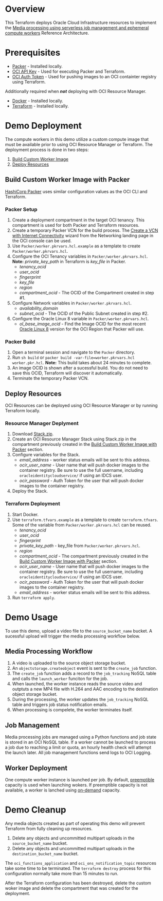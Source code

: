 # Overview

This Terraform deploys Oracle Cloud Infrastructure resources to implement the [Media processing using serverless job management and ephemeral compute workers](https://docs.oracle.com/en/solutions/media-processing-using-serverless-job-management-and-ephemeral-compute-workers) Reference Architecture.

# Prerequisites

- [Packer](https://www.packer.io/) - Installed locally.
- [OCI API Key](https://docs.oracle.com/en-us/iaas/Content/API/Concepts/apisigningkey.htm) - Used for executing Packer and Terraform.
- [OCI Auth Token](https://docs.oracle.com/en-us/iaas/Content/Registry/Tasks/registrygettingauthtoken.htm) - Used for pushing images to an OCI containter registry using Terraform.

Additionally required when ***not*** deploying with OCI Resource Manager.

- [Docker](https://www.docker.com/) - Installed locally.
- [Terraform](https://www.terraform.io/) - Installed locally.

# Demo Deployment

The compute workers in this demo utilize a custom compute image that must be available prior to using OCI Resource Manager or Terraform. The deployment process is done in two steps:

1. [Build Custom Worker Image](#build-custom-worker-image-with-packer)
2. [Deploy Resources](#deploy-resources)

## Build Custom Worker Image with Packer

[HashiCorp Packer](https://www.packer.io/) uses similar configuration values as the OCI CLI and Terraform. 
### Packer Setup

1. Create a deployment compartment in the target OCI tenancy. This compartment is used for both Packer and Terraform resources.
2. Create a temporary Packer VCN for the build process. The [Create a VCN with Internet Connectivity](https://console.us-sanjose-1.oraclecloud.com/networking/solutions/vcn) wizard from the Networking landing page in the OCI console can be used. 
3. Use `Packer/worker.pkrvars.hcl.example` as a template to create `Packer/worker.pkrvars.hcl`.
4. Configure the OCI Tenancy variables in `Packer/worker.pkrvars.hcl`. **Note:** *private_key_path* in Terraform is *key_file* in Packer.
      - *tenancy_ocid*
      - *user_ocid*
      - *fingerprint*
      - *key_file*
      - *region*
      - *compartment_ocid* - The OCID of the Compartment created in step #1.
5. Configure Network variables in `Packer/worker.pkrvars.hcl`.
      - *availability_domain*
      - *subnet_ocid* - The OCID of the Public Subnet created in step #2.
6. Configure the Oracle Linux 8 variable in `Packer/worker.pkrvars.hcl`. 
      - *ol_base_image_ocid* - Find the Image OCID for the most recent [Oracle Linux 8](https://docs.oracle.com/en-us/iaas/images/oraclelinux-8x/) version for the OCI Region that Packer will use.

### Packer Build

1.  Open a terminal session and navigate to the `Packer` directory.
2.  Run `sh build` or `packer build -var-file=worker.pkrvars.hcl worker.pkr.hcl`. **Note:** This build takes about 24 minutes to complete.
3. An image OCID is shown after a sucessful build. You do not need to save this OCID, Terraform will discover it automatically.
4. Terminate the temporary Packer VCN.

## Deploy Resources

OCI Resources can be deployed using OCI Resource Manager or by running Terraform locally.

### Resource Manager Deplyment

1. Download [Stack.zip](Stack.zip).
2. Create an OCI Resource Manager Stack using Stack.zip in the compartment previously created in the [Build Custom Worker Image with Packer](#build-custom-worker-image-with-packer) section.
3. Configure variables for the Stack.
      - *email_address* - worker status emails will be sent to this address.
      - *ocir_user_name* - User name that will push docker images to the container registry. Be sure to use the full username, including `oracleidentitycloudservice/` if using an IDCS user.
      - *ocir_password* - Auth Token for the user that will push docker images to the container registry.
4. Deploy the Stack.

### Terraform Deployment

1. Start Docker.
2. Use `terraform.tfvars.example` as a template to create `terraform.tfvars`. Some of the variable from `Packer/worker.pkrvars.hcl` can be reused.
      - *tenancy_ocid* 
      - *user_ocid*
      - *fingerprint*
      - *private_key_path* - key_file from `Packer/worker.pkrvars.hcl`.
      - *region*
      - *compartment_ocid* - The compartment previously created in the [Build Custom Worker Image with Packer](#build-custom-worker-image-with-packer) section.
      - *ocir_user_name* - User name that will push docker images to the container registry. Be sure to use the full username, including `oracleidentitycloudservice/` if using an IDCS user.
      - *ocir_password* - Auth Token for the user that will push docker images to the container registry.
      - *email_address* - worker status emails will be sent to this address.
3. Run `terraform apply`.

# Demo Usage

To use this demo, upload a video file to the `source_bucket_name` bucket. A sucessful upload will trigger the media processing workflow below.
## Media Processing Workflow

1. A video is uploaded to the source object storage bucket.
2. An `objectstorage.createobject` event is sent to the `create_job` function.
3. The `create_job` function adds a record to the `job_tracking` NoSQL table and calls the `launch_worker` funciton for the job.
4. When launched, the worker instance reads the source video and outptuts a new MP4 file with H.264 and AAC encoding to the destination object storage bucket.
5. During the processing, the worker updates the `job_tracking` NoSQL table and triggers job status notification emails.
6. When processing is compelete, the worker terminates itself.

## Job Management
Media processing jobs are managed using a Python functions and job state is stored in an OCI NoSQL table. If a worker cannot be launched to process a job due to reaching a limit or quota, an hourly health check will attempt the launch later. All job management functions send logs to OCI Logging.
## Worker Deployment

One compute worker instance is launched per job. By default, [preemptible](https://docs.oracle.com/en-us/iaas/Content/Compute/Concepts/preemptible.htm) capacity is used when launching wokers. If preemptible capacity is not available, a worker is lanched using [on-demand](https://docs.oracle.com/en-us/iaas/Content/Compute/Concepts/capacity-types.htm) capacity. 

# Demo Cleanup

Any media objects created as part of operating this demo will prevent Terraform from fully cleaning up resources.

1. Delete any objects and uncommitted multipart uploads in the `source_bucket_name` bucket.
2. Delete any objects and uncommitted multipart uploads in the `destination_bucket_name` bucket.

The `oci_functions_application` and `oci_ons_notification_topic` resources take some time to be terminated. The `terraform destroy` process for this configuration normally take more than 15 minutes to run.

After the Terraform configuration has been destroyed, delete the custom woker image and delete the compartment that was created for the deployment.